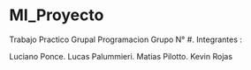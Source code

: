 # MI_Proyecto
Trabajo Practico Grupal Programacion
Grupo N° #.
Integrantes : 

Luciano Ponce.
Lucas Palummieri.
Matias Pilotto.
Kevin Rojas

